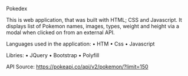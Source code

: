 Pokedex

This is web application, that was built with HTML; CSS and Javascript. It displays list of Pokemon  names, images, types, weight and height via a modal when clicked on from an external API.

Languages used in the application:
•	HTM
•	Css
•	Javascript

Libries:
•	JQuery
•	Bootstrap
•	Polyfill

API Source: 
https://pokeapi.co/api/v2/pokemon/?limit=150

